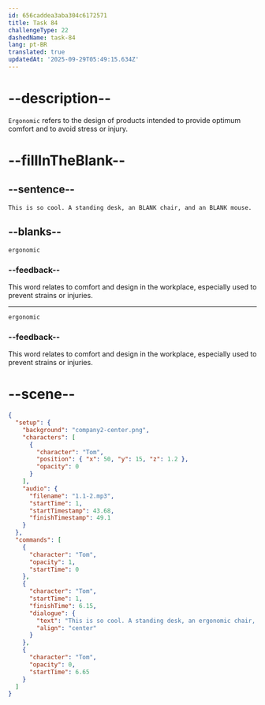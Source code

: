 ```yaml
---
id: 656caddea3aba304c6172571
title: Task 84
challengeType: 22
dashedName: task-84
lang: pt-BR
translated: true
updatedAt: '2025-09-29T05:49:15.634Z'
---
```


<!--
AUDIO REFERENCE:
Tom: This is so cool. A standing desk, an ergonomic chair, and an ergonomic mouse.
-->

# --description--

`Ergonomic` refers to the design of products intended to provide optimum comfort and to avoid stress or injury.

# --fillInTheBlank--

## --sentence--

`This is so cool. A standing desk, an BLANK chair, and an BLANK mouse.`

## --blanks--

`ergonomic`

### --feedback--

This word relates to comfort and design in the workplace, especially used to prevent strains or injuries.

---

`ergonomic`

### --feedback--

This word relates to comfort and design in the workplace, especially used to prevent strains or injuries.

# --scene--

```json
{
  "setup": {
    "background": "company2-center.png",
    "characters": [
      {
        "character": "Tom",
        "position": { "x": 50, "y": 15, "z": 1.2 },
        "opacity": 0
      }
    ],
    "audio": {
      "filename": "1.1-2.mp3",
      "startTime": 1,
      "startTimestamp": 43.68,
      "finishTimestamp": 49.1
    }
  },
  "commands": [
    {
      "character": "Tom",
      "opacity": 1,
      "startTime": 0
    },
    {
      "character": "Tom",
      "startTime": 1,
      "finishTime": 6.15,
      "dialogue": {
        "text": "This is so cool. A standing desk, an ergonomic chair, and an ergonomic mouse.",
        "align": "center"
      }
    },
    {
      "character": "Tom",
      "opacity": 0,
      "startTime": 6.65
    }
  ]
}
```
